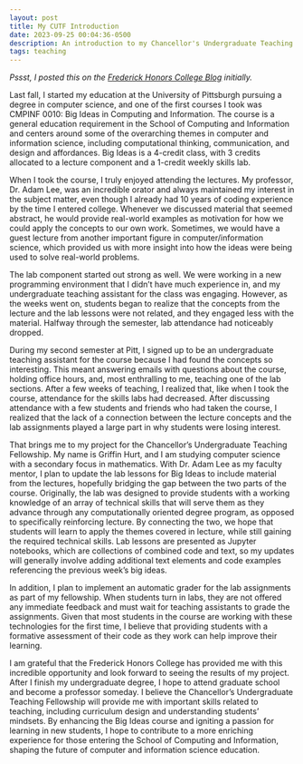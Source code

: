 ```yaml
---
layout: post
title: My CUTF Introduction
date: 2023-09-25 00:04:36-0500
description: An introduction to my Chancellor's Undergraduate Teaching Fellowship project.
tags: teaching
---
```


*Pssst, I posted this on the [Frederick Honors College Blog](https://pitthonors.blog/2023/09/25/cutf-introduction-griffin-hurt/) initially.*

Last fall, I started my education at the University of Pittsburgh pursuing a degree in computer science, and one of the first courses I took was CMPINF 0010: Big Ideas in Computing and Information. The course is a general education requirement in the School of Computing and Information and centers around some of the overarching themes in computer and information science, including computational thinking, communication, and design and affordances. Big Ideas is a 4-credit class, with 3 credits allocated to a lecture component and a 1-credit weekly skills lab.

When I took the course, I truly enjoyed attending the lectures. My professor, Dr. Adam Lee, was an incredible orator and always maintained my interest in the subject matter, even though I already had 10 years of coding experience by the time I entered college. Whenever we discussed material that seemed abstract, he would provide real-world examples as motivation for how we could apply the concepts to our own work. Sometimes, we would have a guest lecture from another important figure in computer/information science, which provided us with more insight into how the ideas were being used to solve real-world problems.

The lab component started out strong as well. We were working in a new programming environment that I didn’t have much experience in, and my undergraduate teaching assistant for the class was engaging. However, as the weeks went on, students began to realize that the concepts from the lecture and the lab lessons were not related, and they engaged less with the material. Halfway through the semester, lab attendance had noticeably dropped.

During my second semester at Pitt, I signed up to be an undergraduate teaching assistant for the course because I had found the concepts so interesting. This meant answering emails with questions about the course, holding office hours, and, most enthralling to me, teaching one of the lab sections. After a few weeks of teaching, I realized that, like when I took the course, attendance for the skills labs had decreased. After discussing attendance with a few students and friends who had taken the course, I realized that the lack of a connection between the lecture concepts and the lab assignments played a large part in why students were losing interest.

That brings me to my project for the Chancellor’s Undergraduate Teaching Fellowship. My name is Griffin Hurt, and I am studying computer science with a secondary focus in mathematics. With Dr. Adam Lee as my faculty mentor, I plan to update the lab lessons for Big Ideas to include material from the lectures, hopefully bridging the gap between the two parts of the course. Originally, the lab was designed to provide students with a working knowledge of an array of technical skills that will serve them as they advance through any computationally oriented degree program, as opposed to specifically reinforcing lecture. By connecting the two, we hope that students will learn to apply the themes covered in lecture, while still gaining the required technical skills. Lab lessons are presented as Jupyter notebooks, which are collections of combined code and text, so my updates will generally involve adding additional text elements and code examples referencing the previous week’s big ideas.

In addition, I plan to implement an automatic grader for the lab assignments as part of my fellowship. When students turn in labs, they are not offered any immediate feedback and must wait for teaching assistants to grade the assignments. Given that most students in the course are working with these technologies for the first time, I believe that providing students with a formative assessment of their code as they work can help improve their learning.

I am grateful that the Frederick Honors College has provided me with this incredible opportunity and look forward to seeing the results of my project. After I finish my undergraduate degree, I hope to attend graduate school and become a professor someday. I believe the Chancellor’s Undergraduate Teaching Fellowship will provide me with important skills related to teaching, including curriculum design and understanding students’ mindsets. By enhancing the Big Ideas course and igniting a passion for learning in new students, I hope to contribute to a more enriching experience for those entering the School of Computing and Information, shaping the future of computer and information science education.
